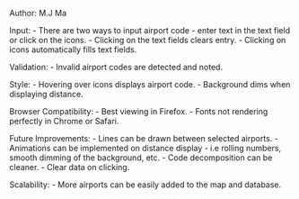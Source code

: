 Author: M.J Ma

Input: - There are two ways to input airport code - enter text in the text field or click on the icons. - Clicking on the text fields clears entry. - Clicking on icons automatically fills text fields.

Validation: - Invalid airport codes are detected and noted.

Style: - Hovering over icons displays airport code. - Background dims when displaying distance.

Browser Compatibility: - Best viewing in Firefox. - Fonts not rendering perfectly in Chrome or Safari.

Future Improvements: - Lines can be drawn between selected airports. - Animations can be implemented on distance display - i.e rolling numbers, smooth dimming of the background, etc. - Code decomposition can be cleaner. - Clear data on clicking.

Scalability: - More airports can be easily added to the map and database.